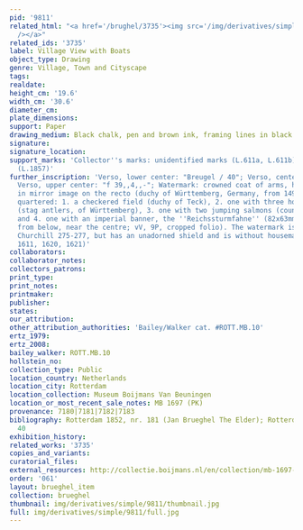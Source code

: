 ```yaml
---
pid: '9811'
related_html: "<a href='/brughel/3735'><img src='/img/derivatives/simple/3735/thumbnail.jpg'
  /></a>"
related_ids: '3735'
label: Village View with Boats
object_type: Drawing
genre: Village, Town and Cityscape
tags: 
realdate: 
height_cm: '19.6'
width_cm: '30.6'
diameter_cm: 
plate_dimensions: 
support: Paper
drawing_medium: Black chalk, pen and brown ink, framing lines in black chalk
signature: 
signature_location: 
support_marks: 'Collector''s marks: unidentified marks (L.611a, L.611b), Museum Boymans
  (L.1857)'
further_inscription: 'Verso, lower center: "Breugel / 40"; Verso, center right: "N13";
  Verso, upper center: "f 39,,4,,-"; Watermark: crowned coat of arms, here viewed
  in mirror image on the recto (duchy of Württemberg, Germany, from 1495 to 1707),
  quartered: 1. a checkered field (duchy of Teck), 2. one with three horizontal objects
  (stag antlers, of Württemberg), 3. one with two jumping salmons (county of Mömpelgard)
  and 4. one with an imperial banner, the ''Reichssturmfahne'' (82x63mm, between P3-6
  from below, near the centre; vV, 9P, cropped folio). The watermark is similar to
  Churchill 275-277, but has an unadorned shield and is without housemarks below (doc.
  1611, 1620, 1621)'
collaborators: 
collaborator_notes: 
collectors_patrons: 
print_type: 
print_notes: 
printmaker: 
publisher: 
states: 
our_attribution: 
other_attribution_authorities: 'Bailey/Walker cat. #ROTT.MB.10'
ertz_1979: 
ertz_2008: 
bailey_walker: ROTT.MB.10
hollstein_no: 
collection_type: Public
location_country: Netherlands
location_city: Rotterdam
location_collection: Museum Boijmans Van Beuningen
location_or_most_recent_sale_notes: MB 1697 (PK)
provenance: 7180|7181|7182|7183
bibliography: Rotterdam 1852, nr. 181 (Jan Brueghel The Elder); Rotterdam 1869, nr.
  40
exhibition_history: 
related_works: '3735'
copies_and_variants: 
curatorial_files: 
external_resources: http://collectie.boijmans.nl/en/collection/mb-1697-(pk)
order: '061'
layout: brueghel_item
collection: brueghel
thumbnail: img/derivatives/simple/9811/thumbnail.jpg
full: img/derivatives/simple/9811/full.jpg
---
```

